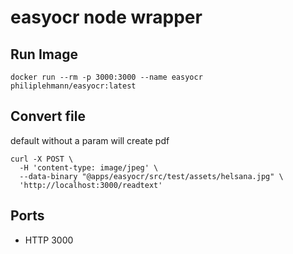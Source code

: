 # easyocr node wrapper

## Run Image

```
docker run --rm -p 3000:3000 --name easyocr philiplehmann/easyocr:latest
```

## Convert file

default without a param will create pdf
```
curl -X POST \
  -H 'content-type: image/jpeg' \
  --data-binary "@apps/easyocr/src/test/assets/helsana.jpg" \
  'http://localhost:3000/readtext'
```

## Ports

- HTTP 3000
